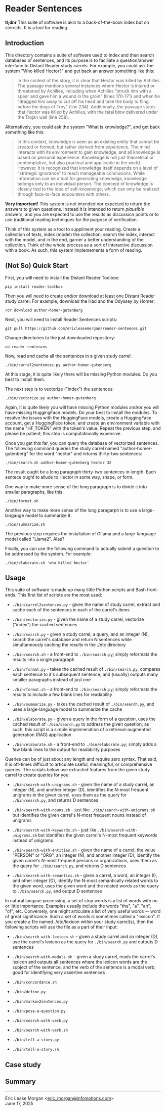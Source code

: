 

Reader Sentences
==================

**tl;dnr**  This suite of software is akin to a back-of-the-book index but on steroids. It is a tool for reading.


Introduction
------------

This directory contains a suite of software used to index and then search databases of sentences, and its purpose is to faciliate a question/answer interface to Distant Reader study carrels. For example, you could ask the system "Who killed Hector?" and get back an answer something like this:

> In the context of the story, it is clear that Hector was killed by
Achilles. The passage mentions several instances where Hector is injured
or threatened by Achilles, including when Achilles "struck him with a
spear and gave him a wound in the groin" (lines 170-171) and when he
"dragged him away to cut off his head and take the body to fling before
the dogs of Troy" (line 234). Additionally, the passage states that
Hector was killed by Achilles, with the fatal blow delivered under the
Trojan wall (line 258).

Alternatively, you could ask the system "What is knowledge?", and get back something like this:

> In this context, knowledge is seen as an existing entity that cannot be
created or formed, but rather derived from experience. The mind interacts
with its environment to gain knowledge, and all knowledge is based on
personal experience. Knowledge is not just theoretical or contemplative,
but also practical and applicable in the world. However, it is recognized
that knowledge itself depends on a level of "strategic ignorance" to reach
manageable conclusions. While information can be a tool for generating
knowledge, knowledge belongs only to an individual person. The concept
of knowledge is closely tied to the idea of self-knowledge, which can
only be realized through face-to-face encounters with others.

**Very important!** This system is not intended nor expected to return <em>the</em> answers to given questions. Instead it is intended to return <em>plausible</em> answers, and you are expected to use the results as discussion points or to use traditional reading techniques for the purpose of verification.

Think of this system as a tool to suppliment your reading. Create a collection of texts, index (model) the collection, search the index, interact with the model, and in the end, garner a better understanding of the collection. Think of the whole process as a sort of interactive discussion with a book. As such, this system implemements a form of reading. 


(Not So) Quick Start
--------------------

First, you will need to install the Distant Reader Toolbox:

    pip install reader-toolbox

Then you will need to create and/or download at least one Distant Reader study carrel. For example, download the Iliad and the Odyssey by Homer:

	rdr download author-homer-gutenberg

Next, you will need to install Reader Sentences scripts:

    git pull https://github.com/ericleasemorgan/reader-sentences.git

Change directories to the just downloaded repository:

	cd reader-sentences

Now, read and cache all the sentences in a given study carrel:

	./bin/carrel2sentences.py author-homer-gutenberg

At this stage, it is quite likely there will be missing Python modules. Do you best to install them.

The next step is to vectorize ("index") the sentences:

	./bin/vectorize.py author-homer-gutenberg
	
Again, it is quite likely you will have missing Python modules and/or you will have missing HuggingFace models. Do your best to install the modules. To resolve the issues with the HuggingFace models, create a HuggingFace account, get a HuggingFace token, and create an environment variable with the name "HF_TOKEN" with the token's value. Repeat the previous step, and please be patient; this step is computationally expensive.

Once you get this far, you can query the database of vectorized sentences. The following command queries the study carrel named "author-homer-gutenberg" for the word "hector" and returns thirty-two sentences:

	./bin/search.sh author-homer-gutenberg hector 32

The result ought be a long paragraph thirty-two sentences in length. Each sentece ought to allude to Hector in some way, shape, or form.

One way to make more sense of the long paragraph is to divide it into smaller paragraphs, like this:

	./bin/format.sh

Another way to make more sense of the long paragarph is to use a large-langauge model to summarize it:

	./bin/summarize.sh

The previous step requires the installation of Ollama and a large-language model called "Llama2". Alas?

Finally, you can use the following command to actually submit a question to be addressed by the system. For example:

	./bin/elaborate.sh 'who killed hector'
	
	
Usage
-----

This suite of software is made up many little Python scripts and Bash front-ends. This first list of scripts are the most used:

* `./bin/carrel2sentences.py` - given the name of study carrel, extract and cache each of the sentences in each of the carrel's items

* `./bin/vectorize.py` - given the name of a study carrel, vectorize ("index") the cached sentences

* `./bin/search.py` - given a study carrel, a query, and an integer (N), search the carrel's database and return N sentences while simultaneously caching the results in the ./etc directory

* `./bin/search.sh` - a front-end to `./bin/search.py`; simply reformats the results into a single paragraph

* `./bin/format.py` - takes the cached result of `./bin/search.py`, compares each sentence to it's subsequent sentence, and (usually) outputs many smaller paragraphs instead of just one

* `./bin/format.sh` - a front-end to `./bin/search.py`; simply reformats the results to include a few blank lines for readability

* `./bin/summarize.py` - takes the cached result of `./bin/search.py`, and uses a large-language model to summarize the cache

* `./bin/elaborate.py` - given a query in the form of a question, uses the cached result of `./bin/search.py` to address the given question; as such, this script is a simple implemenation of a retrieval-augmented generation (RAG) application

* `./bin/elaborate.sh` - a front-end to `./bin/elaborate.py`; simply adds a few blank lines to the output for readability purposes

Queries can be of just about any length and require zero syntax. That said, it is oft-times difficult to articulate useful, meaningful, or comprehensive queries. The scripts below use extracted features from the given study carrel to create queries for you:

* `./bin/search-with-unigrams.sh` - given the name of a study carrel, an integer (N), and another integer (D), identifies the N-most frequent unigrams in the given carrel, uses them as the query for `./bin/search.py`, and returns D sentences

* `./bin/search-with-nouns.sh` - just like `./bin/search-with-unigrams.sh` but identifies the given carrel's N-most frequent nouns instead of unigrams

* `./bin/search-with-keywords.sh` - just like `./bin/search-with-unigrams.sh` but identifies the given carrel's N-most frequent keywords instead of unigrams

* `./bin/search-with-entities.sh` - given the name of a carrel, the value "PERSON" or "ORG", an integer (N), and another integer (D), identify the given carrel's N-most frequent persons or organizations, uses them as the query for `./bin/search.py`, and returns D sentences

* `./bin/search-with-semantics.sh` - given a carrel, a word, an integer (I), and other integer (D), identify the N-most semantically related words to the given word, uses the given word and the related words as the query to `./bin/search.py`, and output D sentences

In natural langaue processing, a set of stop words is a list of words with no or little importance. Examples usually include the words "the", "a", "an", "of", etc. Conversely, one might articulate a list of very useful words -- word of great significance. Such a set of words is sometimes called a "lexicon". If you create a file named ./etc/lexicon within your study carrel(s), then the following scripts will use the file as a part of their input:

* `./bin/search-with-lexicon.sh` - given a study carrel and an integer (D), use the carrel's lexicon as the query for `./bin/search.py` and outputs D sentences

* `./bin/search-with-modals.sh` -  given a study carrel, reads the carrel's lexicon and outputs all sentences where the lexicon words are the subject of the sentence, and the verb of the sentence is a modal verb; good for identifying very assertive sentences

* `./bin/concordance.sh`

* `./bin/define.py`

* `./bin/markov2sentences.py`

* `./bin/pose-a-question.py`

* `./bin/search-with-verb.py`

* `./bin/search-with-verb.sh`

* `./bin/tell-a-story.py`

* `./bin/tell-a-story.sh`


Case study
----------


Summary
-------


---
Eric Lease Morgan &lt;eric_morgan@infomotions.com&gt;  
June 17, 2025